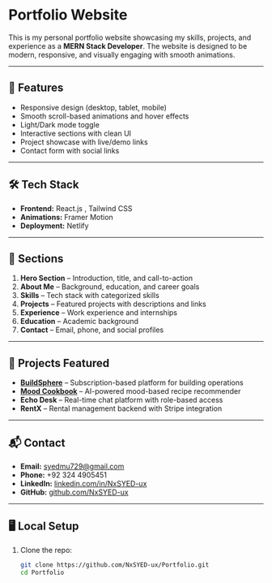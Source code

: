 # Portfolio Website  

This is my personal portfolio website showcasing my skills, projects, and experience as a **MERN Stack Developer**. The website is designed to be modern, responsive, and visually engaging with smooth animations.  

---

## 🚀 Features  
- Responsive design (desktop, tablet, mobile)  
- Smooth scroll-based animations and hover effects  
- Light/Dark mode toggle  
- Interactive sections with clean UI  
- Project showcase with live/demo links  
- Contact form with social links  

---

## 🛠️ Tech Stack  
- **Frontend:** React.js , Tailwind CSS  
- **Animations:** Framer Motion  
- **Deployment:** Netlify

---

## 📂 Sections  
1. **Hero Section** – Introduction, title, and call-to-action  
2. **About Me** – Background, education, and career goals  
3. **Skills** – Tech stack with categorized skills  
4. **Projects** – Featured projects with descriptions and links  
5. **Experience** – Work experience and internships  
6. **Education** – Academic background  
7. **Contact** – Email, phone, and social profiles  

---

## 📸 Projects Featured  
- **[BuildSphere](https://risewithhms.com/auth/login)** – Subscription-based platform for building operations  
- **[Mood Cookbook](https://moodcookbook.risewithhms.com/)** – AI-powered mood-based recipe recommender  
- **Echo Desk** – Real-time chat platform with role-based access  
- **RentX** – Rental management backend with Stripe integration  

---

## 📬 Contact  
- **Email:** [syedmu729@gmail.com](mailto:syedmu729@gmail.com)  
- **Phone:** +92 324 4905451  
- **LinkedIn:** [linkedin.com/in/NxSYED-ux](https://www.linkedin.com/in/NxSYED-ux)  
- **GitHub:** [github.com/NxSYED-ux](https://github.com/NxSYED-ux)  

---

## 🖥️ Local Setup  

1. Clone the repo:  
   ```bash
   git clone https://github.com/NxSYED-ux/Portfolio.git
   cd Portfolio

